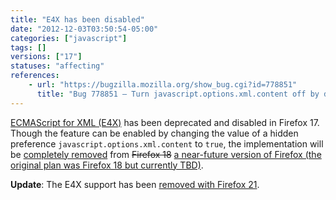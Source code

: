 ```yaml
---
title: "E4X has been disabled"
date: "2012-12-03T03:50:54-05:00"
categories: ["javascript"]
tags: []
versions: ["17"]
statuses: "affecting"
references:
    - url: "https://bugzilla.mozilla.org/show_bug.cgi?id=778851"
      title: "Bug 778851 – Turn javascript.options.xml.content off by default"
---
```

[ECMAScript for XML (E4X)](https://developer.mozilla.org/docs/E4X) has been deprecated and disabled in Firefox 17. Though the feature can be enabled by changing the value of a hidden preference `javascript.options.xml.content` to `true`, the implementation will be [completely removed](https://bugzilla.mozilla.org/show_bug.cgi?id=788293) from <del>Firefox 18</del> <ins>a near-future version of Firefox (the original plan was Firefox 18 but currently TBD)</ins>.

**Update**: The E4X support has been [removed with Firefox 21](https://www.fxsitecompat.com/en-CA/docs/2013/e4x-support-has-been-completely-removed/).
